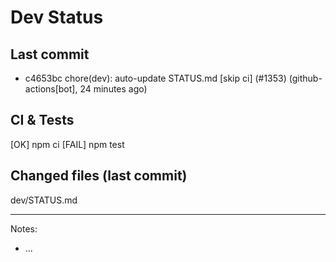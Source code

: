 # Dev Status

## Last commit
- c4653bc chore(dev): auto-update STATUS.md [skip ci] (#1353) (github-actions[bot], 24 minutes ago)
## CI & Tests
[OK] npm ci
[FAIL] npm test

## Changed files (last commit)
dev/STATUS.md

---
Notes:
- ...
